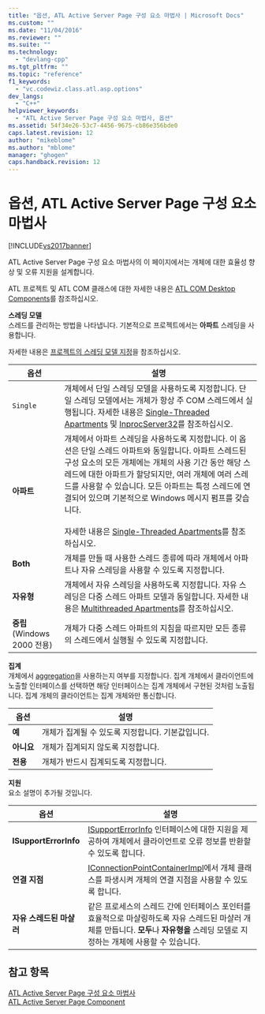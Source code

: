 ```yaml
---
title: "옵션, ATL Active Server Page 구성 요소 마법사 | Microsoft Docs"
ms.custom: ""
ms.date: "11/04/2016"
ms.reviewer: ""
ms.suite: ""
ms.technology: 
  - "devlang-cpp"
ms.tgt_pltfrm: ""
ms.topic: "reference"
f1_keywords: 
  - "vc.codewiz.class.atl.asp.options"
dev_langs: 
  - "C++"
helpviewer_keywords: 
  - "ATL Active Server Page 구성 요소 마법사, 옵션"
ms.assetid: 54f34e26-53c7-4456-9675-cb86e356bde0
caps.latest.revision: 12
author: "mikeblome"
ms.author: "mblome"
manager: "ghogen"
caps.handback.revision: 12
---
```

# 옵션, ATL Active Server Page 구성 요소 마법사
[!INCLUDE[vs2017banner](../../assembler/inline/includes/vs2017banner.md)]

ATL Active Server Page 구성 요소 마법사의 이 페이지에서는 개체에 대한 효율성 향상 및 오류 지원을 설계합니다.  
  
 ATL 프로젝트 및 ATL COM 클래스에 대한 자세한 내용은 [ATL COM Desktop Components](../../atl/atl-com-desktop-components.md)를 참조하십시오.  
  
 **스레딩 모델**  
 스레드를 관리하는 방법을 나타냅니다.  기본적으로 프로젝트에서는 **아파트** 스레딩을 사용합니다.  
  
 자세한 내용은 [프로젝트의 스레딩 모델 지정](../../atl/specifying-the-threading-model-for-a-project-atl.md)을 참조하십시오.  
  
|옵션|설명|  
|--------|--------|  
|`Single`|개체에서 단일 스레딩 모델을 사용하도록 지정합니다.  단일 스레딩 모델에서는 개체가 항상 주 COM 스레드에서 실행됩니다.  자세한 내용은 [Single\-Threaded Apartments](http://msdn.microsoft.com/library/windows/desktop/ms680112) 및 [InprocServer32](http://msdn.microsoft.com/library/windows/desktop/ms682390)를 참조하십시오.|  
|**아파트**|개체에서 아파트 스레딩을 사용하도록 지정합니다.  이 옵션은 단일 스레드 아파트와 동일합니다.  아파트 스레드된 구성 요소의 모든 개체에는 개체의 사용 기간 동안 해당 스레드에 대한 아파트가 할당되지만, 여러 개체에 여러 스레드를 사용할 수 있습니다.  모든 아파트는 특정 스레드에 연결되어 있으며 기본적으로 Windows 메시지 펌프를 갖습니다.<br /><br /> 자세한 내용은 [Single\-Threaded Apartments](http://msdn.microsoft.com/library/windows/desktop/ms680112)를 참조하십시오.|  
|**Both**|개체를 만들 때 사용한 스레드 종류에 따라 개체에서 아파트나 자유 스레딩을 사용할 수 있도록 지정합니다.|  
|**자유형**|개체에서 자유 스레딩을 사용하도록 지정합니다.  자유 스레딩은 다중 스레드 아파트 모델과 동일합니다.  자세한 내용은 [Multithreaded Apartments](http://msdn.microsoft.com/library/windows/desktop/ms693421)를 참조하십시오.|  
|**중립**\(Windows 2000 전용\)|개체가 다중 스레드 아파트의 지침을 따르지만 모든 종류의 스레드에서 실행될 수 있도록 지정합니다.|  
  
 **집계**  
 개체에서 [aggregation](http://msdn.microsoft.com/library/windows/desktop/ms686558)을 사용하는지 여부를 지정합니다.  집계 개체에서 클라이언트에 노출할 인터페이스를 선택하면 해당 인터페이스는 집계 개체에서 구현된 것처럼 노출됩니다.  집계 개체의 클라이언트는 집계 개체와만 통신합니다.  
  
|옵션|설명|  
|--------|--------|  
|**예**|개체가 집계될 수 있도록 지정합니다.  기본값입니다.|  
|**아니요**|개체가 집계되지 않도록 지정합니다.|  
|**전용**|개체가 반드시 집계되도록 지정합니다.|  
  
 **지원**  
 요소 설명이 추가될 것입니다.  
  
|옵션|설명|  
|--------|--------|  
|**ISupportErrorInfo**|[ISupportErrorInfo](../../atl/reference/isupporterrorinfoimpl-class.md) 인터페이스에 대한 지원을 제공하여 개체에서 클라이언트로 오류 정보를 반환할 수 있도록 합니다.|  
|**연결 지점**|[IConnectionPointContainerImpl](../../atl/reference/iconnectionpointcontainerimpl-class.md)에서 개체 클래스를 파생시켜 개체의 연결 지점을 사용할 수 있도록 합니다.|  
|**자유 스레드된 마샬러**|같은 프로세스의 스레드 간에 인터페이스 포인터를 효율적으로 마샬링하도록 자유 스레드된 마샬러 개체를 만듭니다.  **모두**나 **자유형을** 스레딩 모델로 지정하는 개체에 사용할 수 있습니다.|  
  
## 참고 항목  
 [ATL Active Server Page 구성 요소 마법사](../../atl/reference/atl-active-server-page-component-wizard.md)   
 [ATL Active Server Page Component](../../atl/reference/adding-an-atl-active-server-page-component.md)